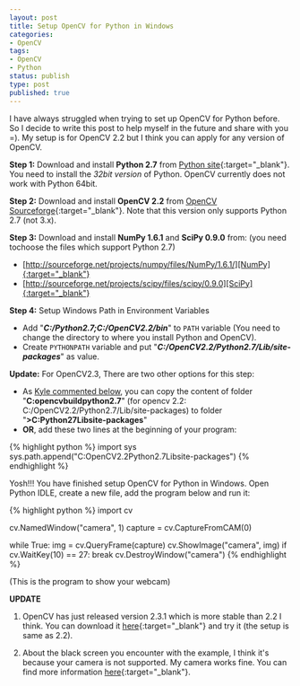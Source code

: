 ```yaml
---
layout: post
title: Setup OpenCV for Python in Windows
categories:
- OpenCV
tags:
- OpenCV
- Python
status: publish
type: post
published: true
---
```


I have always struggled when trying to set up OpenCV for Python before. So I
decide to write this post to help myself in the future and share with you =).
My setup is for OpenCV 2.2 but I think you can apply for any version of OpenCV.<!--more-->

**Step 1:** Download and install **Python 2.7** from [Python site][Python2.7.2]{:target="_blank"}.
You need to install the *32bit version* of Python. OpenCV currently does not
work with Python 64bit.

**Step 2:** Download and install **OpenCV 2.2** from [OpenCV Sourceforge][OpenCVSourceforge]{:target="_blank"}.
Note that this version only supports Python 2.7 (not 3.x).

**Step 3:** Download and install **NumPy 1.6.1** and **SciPy 0.9.0** from: (you
need tochoose the files which support Python 2.7)

  - [http://sourceforge.net/projects/numpy/files/NumPy/1.6.1/][NumPy]{:target="_blank"}
  - [http://sourceforge.net/projects/scipy/files/scipy/0.9.0][SciPy]{:target="_blank"}

**Step 4:** Setup Windows Path in Environment Variables

  - Add "_**C:/Python2.7;C:/OpenCV2.2/bin**_" to `PATH` variable (You need to
  change the directory to where you install Python and OpenCV).
  - Create `PYTHONPATH` variable and put "_**C:/OpenCV2.2/Python2.7/Lib/site-packages**_"
  as value.

**Update:** For OpenCV2.3, There are two other options for this step:

  - As [Kyle commented below][Kylescomment], you can copy the content of folder
  "**C:opencvbuildpython2.7**" (for opencv 2.2: C:/OpenCV2.2/Python2.7/Lib/site-packages)
  to folder "**>C:Python27Libsite-packages**"
  - **OR**, add these two lines at the beginning of your program:

{% highlight python %}
import sys
sys.path.append("C:OpenCV2.2Python2.7Libsite-packages")
{% endhighlight %}

Yosh!!! You have finished setup OpenCV for Python in Windows. Open Python IDLE,
create a new file, add the program below and run it:

{% highlight python %}
import cv

cv.NamedWindow(&quot;camera&quot;, 1)
capture = cv.CaptureFromCAM(0)

while True:
  img = cv.QueryFrame(capture)
  cv.ShowImage("camera", img)
  if cv.WaitKey(10) == 27:
    break
cv.DestroyWindow("camera")
{% endhighlight %}

(This is the program to show your webcam)

**UPDATE**

1. OpenCV has just released version 2.3.1 which is more stable than 2.2 I think.
You can download it [here][OpenCV2.3.1]{:target="_blank"} and try it (the setup
is same as 2.2).

1. About the black screen you encounter with the example, I think it's because
your camera is not supported. My camera works fine. You can find more information
[here][CameraProblem]{:target="_blank"}.

[Python2.7.2]: http://www.python.org/getit/releases/2.7.2
[OpenCVSourceforge]: http://sourceforge.net/projects/opencvlibrary/files
[NumPy]: http://sourceforge.net/projects/numpy/files/NumPy/1.6.1
[SciPy]: http://sourceforge.net/projects/scipy/files/scipy/0.9.0
[Kylescomment]: http://luugiathuy.com/2011/02/setup-opencv-for-python/#comment-62
[OpenCV2.3.1]: http://sourceforge.net/projects/opencvlibrary/files/opencv-win/2.3.1
[CameraProblem]: http://stackoverflow.com/questions/7247475/opencv-2-3-c-qtgui-problem-initializing-some-specific-usb-devices-and-setups
